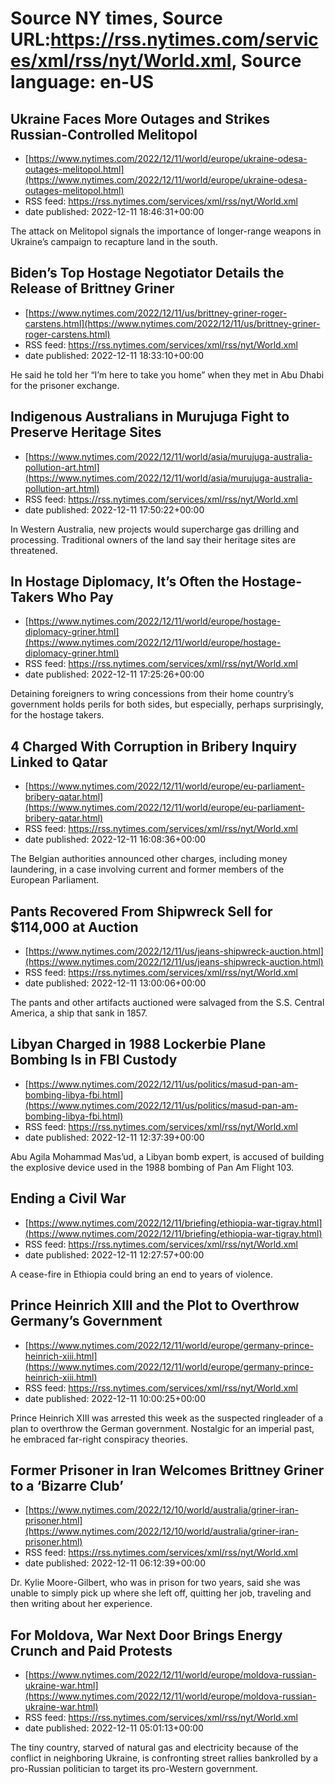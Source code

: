 # Source NY times, Source URL:https://rss.nytimes.com/services/xml/rss/nyt/World.xml, Source language: en-US

## Ukraine Faces More Outages and Strikes Russian-Controlled Melitopol
 - [https://www.nytimes.com/2022/12/11/world/europe/ukraine-odesa-outages-melitopol.html](https://www.nytimes.com/2022/12/11/world/europe/ukraine-odesa-outages-melitopol.html)
 - RSS feed: https://rss.nytimes.com/services/xml/rss/nyt/World.xml
 - date published: 2022-12-11 18:46:31+00:00

The attack on Melitopol signals the importance of longer-range weapons in Ukraine’s campaign to recapture land in the south.

## Biden’s Top Hostage Negotiator Details the Release of Brittney Griner
 - [https://www.nytimes.com/2022/12/11/us/brittney-griner-roger-carstens.html](https://www.nytimes.com/2022/12/11/us/brittney-griner-roger-carstens.html)
 - RSS feed: https://rss.nytimes.com/services/xml/rss/nyt/World.xml
 - date published: 2022-12-11 18:33:10+00:00

He said he told her “I’m here to take you home” when they met in Abu Dhabi for the prisoner exchange.

## Indigenous Australians in Murujuga Fight to Preserve Heritage Sites
 - [https://www.nytimes.com/2022/12/11/world/asia/murujuga-australia-pollution-art.html](https://www.nytimes.com/2022/12/11/world/asia/murujuga-australia-pollution-art.html)
 - RSS feed: https://rss.nytimes.com/services/xml/rss/nyt/World.xml
 - date published: 2022-12-11 17:50:22+00:00

In Western Australia, new projects would supercharge gas drilling and processing. Traditional owners of the land say their heritage sites are threatened.

## In Hostage Diplomacy, It’s Often the Hostage-Takers Who Pay
 - [https://www.nytimes.com/2022/12/11/world/europe/hostage-diplomacy-griner.html](https://www.nytimes.com/2022/12/11/world/europe/hostage-diplomacy-griner.html)
 - RSS feed: https://rss.nytimes.com/services/xml/rss/nyt/World.xml
 - date published: 2022-12-11 17:25:26+00:00

Detaining foreigners to wring concessions from their home country’s government holds perils for both sides, but especially, perhaps surprisingly, for the hostage takers.

## 4 Charged With Corruption in Bribery Inquiry Linked to Qatar
 - [https://www.nytimes.com/2022/12/11/world/europe/eu-parliament-bribery-qatar.html](https://www.nytimes.com/2022/12/11/world/europe/eu-parliament-bribery-qatar.html)
 - RSS feed: https://rss.nytimes.com/services/xml/rss/nyt/World.xml
 - date published: 2022-12-11 16:08:36+00:00

The Belgian authorities announced other charges, including money laundering, in a case involving current and former members of the European Parliament.

## Pants Recovered From Shipwreck Sell for $114,000 at Auction
 - [https://www.nytimes.com/2022/12/11/us/jeans-shipwreck-auction.html](https://www.nytimes.com/2022/12/11/us/jeans-shipwreck-auction.html)
 - RSS feed: https://rss.nytimes.com/services/xml/rss/nyt/World.xml
 - date published: 2022-12-11 13:00:06+00:00

The pants and other artifacts auctioned were salvaged from the S.S. Central America, a ship that sank in 1857.

## Libyan Charged in 1988 Lockerbie Plane Bombing Is in FBI Custody
 - [https://www.nytimes.com/2022/12/11/us/politics/masud-pan-am-bombing-libya-fbi.html](https://www.nytimes.com/2022/12/11/us/politics/masud-pan-am-bombing-libya-fbi.html)
 - RSS feed: https://rss.nytimes.com/services/xml/rss/nyt/World.xml
 - date published: 2022-12-11 12:37:39+00:00

Abu Agila Mohammad Mas’ud, a Libyan bomb expert, is accused of building the explosive device used in the 1988 bombing of Pan Am Flight 103.

## Ending a Civil War
 - [https://www.nytimes.com/2022/12/11/briefing/ethiopia-war-tigray.html](https://www.nytimes.com/2022/12/11/briefing/ethiopia-war-tigray.html)
 - RSS feed: https://rss.nytimes.com/services/xml/rss/nyt/World.xml
 - date published: 2022-12-11 12:27:57+00:00

A cease-fire in Ethiopia could bring an end to years of violence.

## Prince Heinrich XIII and the Plot to Overthrow Germany’s Government
 - [https://www.nytimes.com/2022/12/11/world/europe/germany-prince-heinrich-xiii.html](https://www.nytimes.com/2022/12/11/world/europe/germany-prince-heinrich-xiii.html)
 - RSS feed: https://rss.nytimes.com/services/xml/rss/nyt/World.xml
 - date published: 2022-12-11 10:00:25+00:00

Prince Heinrich XIII was arrested this week as the suspected ringleader of a plan to overthrow the German government. Nostalgic for an imperial past, he embraced far-right conspiracy theories.

## Former Prisoner in Iran Welcomes Brittney Griner to a ‘Bizarre Club’
 - [https://www.nytimes.com/2022/12/10/world/australia/griner-iran-prisoner.html](https://www.nytimes.com/2022/12/10/world/australia/griner-iran-prisoner.html)
 - RSS feed: https://rss.nytimes.com/services/xml/rss/nyt/World.xml
 - date published: 2022-12-11 06:12:39+00:00

Dr. Kylie Moore-Gilbert, who was in prison for two years, said she was unable to simply pick up where she left off, quitting her job, traveling and then writing about her experience.

## For Moldova, War Next Door Brings Energy Crunch and Paid Protests
 - [https://www.nytimes.com/2022/12/11/world/europe/moldova-russian-ukraine-war.html](https://www.nytimes.com/2022/12/11/world/europe/moldova-russian-ukraine-war.html)
 - RSS feed: https://rss.nytimes.com/services/xml/rss/nyt/World.xml
 - date published: 2022-12-11 05:01:13+00:00

The tiny country, starved of natural gas and electricity because of the conflict in neighboring Ukraine, is confronting street rallies bankrolled by a pro-Russian politician to target its pro-Western government.
